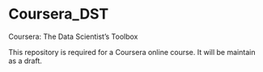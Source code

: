 Coursera_DST
============

Coursera: The Data Scientist’s Toolbox

This repository is required for a Coursera online course. It will be maintain as a draft.
